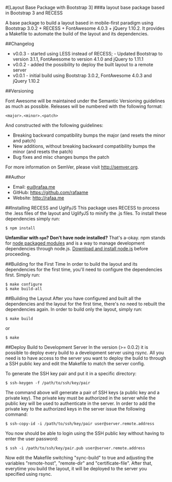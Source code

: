 #[Layout Base Package with Bootstrap 3]
###a layout base package based in Bootstrap 3 and RECESS

A base package to build a layout based in mobile-first paradigm using Bootstrap 3.0.2 + RECESS + FontAwesome 4.0.3 + jQuery 1.10.2. It provides a Makefile to automate the build of the layout and its dependencies.

##Changelog
- v0.0.3 - started using LESS instead of RECESS;
         - Updated Bootstrap to version 3.1.1, FontAwesome to version 4.1.0 and jQuery to 1.11.1
- v0.0.2 - added the possibility to deploy the built layout to a remote server
- v0.0.1 - initial build using Bootstrap 3.0.2, FontAwesome 4.0.3 and jQuery 1.10.2

##Versioning

Font Awesome will be maintained under the Semantic Versioning guidelines as much as possible. Releases will be numbered with the following format:

`<major>.<minor>.<patch>`

And constructed with the following guidelines:

* Breaking backward compatibility bumps the major (and resets the minor and patch)
* New additions, without breaking backward compatibility bumps the minor (and resets the patch)
* Bug fixes and misc changes bumps the patch

For more information on SemVer, please visit http://semver.org.

##Author
- Email: eu@rafaa.me
- GitHub: https://github.com/rafaame
- Website: http://rafaa.me

##Installing RECESS and UglifyJS
This package uses RECESS to process the .less files of the layout and UglifyJS to minify the .js files. To install these dependencies simply run:

	$ npm install

**Unfamiliar with `npm`? Don't have node installed?** That's a-okay. npm stands for [node packaged modules](http://npmjs.org/) and is a way to manage development dependencies through node.js. [Download and install node.js](http://nodejs.org/download/) before proceeding.

##Building for the First Time
In order to build the layout and its dependencies for the first time, you'll need to configure the dependencies first. Simply run:

    $ make configure
    $ make build-all

##Building the Layout
After you have configured and built all the dependencies and the layout for the first time, there's no need to rebuilt the dependencies again. In order to build only the layout, simply run:

	$ make build

or

	$ make

##Deploy Build to Development Server
In the version (>= 0.0.2) it is possible to deploy every build to a development server using rsync. All you need is to have access to the server you want to deploy the build to through a SSH public key and edit the Makefile to match the server config.

To generate the SSH key pair and put it in a specific directory:

	$ ssh-keygen -f /path/to/ssh/key/pair

The command above will generate a pair of SSH keys (a public key and a private key). The private key must be authorized in the server while the public key will be used to authenticate in the server. In order to add the private key to the authorized keys in the server issue the following command:

	$ ssh-copy-id -i /path/to/ssh/key/pair user@server.remote.address

You now should be able to login using the SSH public key without having to enter the user password:

	$ ssh -i /path/to/ssh/key/pair.pub user@server.remote.address

Now edit the Makefile switching "sync-build" to true and adjusting the variables "remote-host", "remote-dir" and "certificate-file". After that, everytime you build the layout, it will be deployed to the server you specified using rsync.